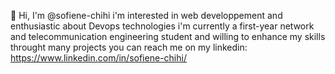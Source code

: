 👋 Hi, I'm @sofiene-chihi
i'm interested in web developpement and enthusiastic about Devops technologies
i'm currently a first-year network and telecommunication engineering student and willing to enhance my skills throught many projects
you can reach me on my linkedin: https://www.linkedin.com/in/sofiene-chihi/

<!---
sofiene-chihi/sofiene-chihi is a ✨ special ✨ repository because its `README.md` (this file) appears on your GitHub profile.
You can click the Preview link to take a look at your changes.
--->
